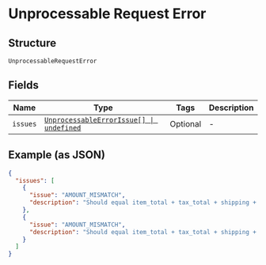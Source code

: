 
# Unprocessable Request Error

## Structure

`UnprocessableRequestError`

## Fields

| Name | Type | Tags | Description |
|  --- | --- | --- | --- |
| `issues` | [`UnprocessableErrorIssue[] \| undefined`](../../doc/models/containers/unprocessable-error-issue.md) | Optional | - |

## Example (as JSON)

```json
{
  "issues": [
    {
      "issue": "AMOUNT_MISMATCH",
      "description": "Should equal item_total + tax_total + shipping + handling + insurance - shipping_discount - discount."
    },
    {
      "issue": "AMOUNT_MISMATCH",
      "description": "Should equal item_total + tax_total + shipping + handling + insurance - shipping_discount - discount."
    }
  ]
}
```

